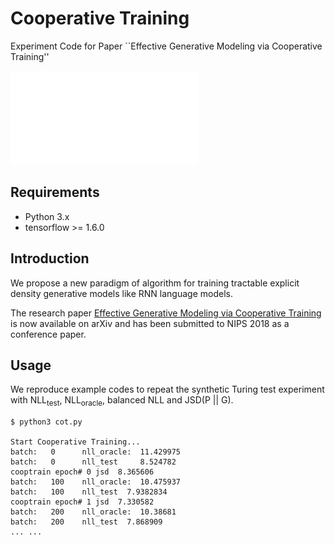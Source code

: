 # Cooperative Training
Experiment Code for Paper ``Effective Generative Modeling via Cooperative Training''

![](./figure/cot.pdf)
## Requirements
* Python 3.x
* tensorflow >= 1.6.0
## Introduction
We propose a new paradigm of algorithm for training tractable explicit density generative models like RNN language models.

The research paper [Effective Generative Modeling via Cooperative Training](https://arxiv.org/abs/18??.???) is now available on arXiv and has been submitted to NIPS 2018 as a conference paper.
## Usage
We reproduce example codes to repeat the synthetic Turing test experiment with NLL<sub>test</sub>, NLL<sub>oracle</sub>, balanced NLL and JSD(P || G).
```
$ python3 cot.py

Start Cooperative Training...
batch:   0      nll_oracle:  11.429975
batch:	 0      nll_test     8.524782
cooptrain epoch# 0 jsd  8.365606
batch:   100    nll_oracle:  10.475937
batch:	 100    nll_test  7.9382834
cooptrain epoch# 1 jsd  7.330582
batch:   200    nll_oracle:  10.38681
batch:	 200    nll_test  7.868909
... ...
```

